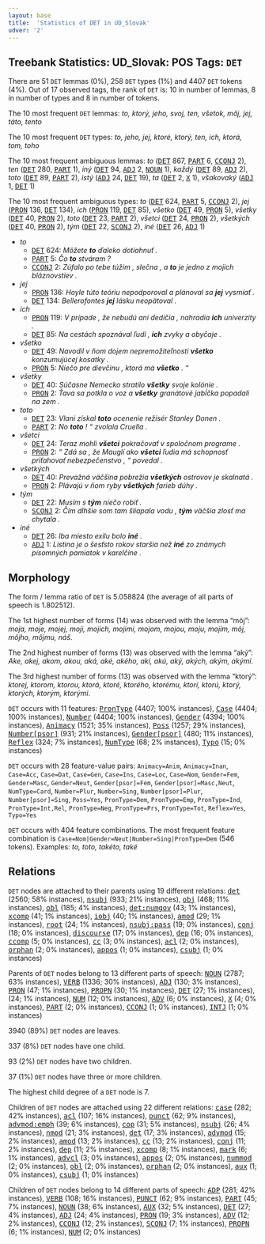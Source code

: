 ```yaml
---
layout: base
title:  'Statistics of DET in UD_Slovak'
udver: '2'
---
```


## Treebank Statistics: UD_Slovak: POS Tags: `DET`

There are 51 `DET` lemmas (0%), 258 `DET` types (1%) and 4407 `DET` tokens (4%).
Out of 17 observed tags, the rank of `DET` is: 10 in number of lemmas, 8 in number of types and 8 in number of tokens.

The 10 most frequent `DET` lemmas: <em>to, ktorý, jeho, svoj, ten, všetok, môj, jej, táto, tento</em>

The 10 most frequent `DET` types:  <em>to, jeho, jej, ktoré, ktorý, ten, ich, ktorá, tom, toho</em>

The 10 most frequent ambiguous lemmas: <em>to</em> (<tt><a href="sk-pos-DET.html">DET</a></tt> 867, <tt><a href="sk-pos-PART.html">PART</a></tt> 6, <tt><a href="sk-pos-CCONJ.html">CCONJ</a></tt> 2), <em>ten</em> (<tt><a href="sk-pos-DET.html">DET</a></tt> 280, <tt><a href="sk-pos-PART.html">PART</a></tt> 1), <em>iný</em> (<tt><a href="sk-pos-DET.html">DET</a></tt> 94, <tt><a href="sk-pos-ADJ.html">ADJ</a></tt> 2, <tt><a href="sk-pos-NOUN.html">NOUN</a></tt> 1), <em>každý</em> (<tt><a href="sk-pos-DET.html">DET</a></tt> 89, <tt><a href="sk-pos-ADJ.html">ADJ</a></tt> 2), <em>toto</em> (<tt><a href="sk-pos-DET.html">DET</a></tt> 89, <tt><a href="sk-pos-PART.html">PART</a></tt> 2), <em>istý</em> (<tt><a href="sk-pos-ADJ.html">ADJ</a></tt> 24, <tt><a href="sk-pos-DET.html">DET</a></tt> 19), <em>ta</em> (<tt><a href="sk-pos-DET.html">DET</a></tt> 2, <tt><a href="sk-pos-X.html">X</a></tt> 1), <em>všakovaký</em> (<tt><a href="sk-pos-ADJ.html">ADJ</a></tt> 1, <tt><a href="sk-pos-DET.html">DET</a></tt> 1)

The 10 most frequent ambiguous types:  <em>to</em> (<tt><a href="sk-pos-DET.html">DET</a></tt> 624, <tt><a href="sk-pos-PART.html">PART</a></tt> 5, <tt><a href="sk-pos-CCONJ.html">CCONJ</a></tt> 2), <em>jej</em> (<tt><a href="sk-pos-PRON.html">PRON</a></tt> 136, <tt><a href="sk-pos-DET.html">DET</a></tt> 134), <em>ich</em> (<tt><a href="sk-pos-PRON.html">PRON</a></tt> 119, <tt><a href="sk-pos-DET.html">DET</a></tt> 85), <em>všetko</em> (<tt><a href="sk-pos-DET.html">DET</a></tt> 49, <tt><a href="sk-pos-PRON.html">PRON</a></tt> 5), <em>všetky</em> (<tt><a href="sk-pos-DET.html">DET</a></tt> 40, <tt><a href="sk-pos-PRON.html">PRON</a></tt> 2), <em>toto</em> (<tt><a href="sk-pos-DET.html">DET</a></tt> 23, <tt><a href="sk-pos-PART.html">PART</a></tt> 2), <em>všetci</em> (<tt><a href="sk-pos-DET.html">DET</a></tt> 24, <tt><a href="sk-pos-PRON.html">PRON</a></tt> 2), <em>všetkých</em> (<tt><a href="sk-pos-DET.html">DET</a></tt> 40, <tt><a href="sk-pos-PRON.html">PRON</a></tt> 2), <em>tým</em> (<tt><a href="sk-pos-DET.html">DET</a></tt> 22, <tt><a href="sk-pos-SCONJ.html">SCONJ</a></tt> 2), <em>iné</em> (<tt><a href="sk-pos-DET.html">DET</a></tt> 26, <tt><a href="sk-pos-ADJ.html">ADJ</a></tt> 1)


* <em>to</em>
  * <tt><a href="sk-pos-DET.html">DET</a></tt> 624: <em>Môžete <b>to</b> ďaleko dotiahnuť .</em>
  * <tt><a href="sk-pos-PART.html">PART</a></tt> 5: <em>Čo <b>to</b> stváram ?</em>
  * <tt><a href="sk-pos-CCONJ.html">CCONJ</a></tt> 2: <em>Zúfalo po tebe túžim , slečna , a <b>to</b> je jedno z mojich bláznovstiev .</em>
* <em>jej</em>
  * <tt><a href="sk-pos-PRON.html">PRON</a></tt> 136: <em>Hoyle túto teóriu nepodporoval a plánoval sa <b>jej</b> vysmiať .</em>
  * <tt><a href="sk-pos-DET.html">DET</a></tt> 134: <em>Bellerofontes <b>jej</b> lásku neopätoval .</em>
* <em>ich</em>
  * <tt><a href="sk-pos-PRON.html">PRON</a></tt> 119: <em>V prípade , že nebudú ani dedičia , nahradia <b>ich</b> univerzity .</em>
  * <tt><a href="sk-pos-DET.html">DET</a></tt> 85: <em>Na cestách spoznával ľudí , <b>ich</b> zvyky a obyčaje .</em>
* <em>všetko</em>
  * <tt><a href="sk-pos-DET.html">DET</a></tt> 49: <em>Navodil v ňom dojem nepremožiteľnosti <b>všetko</b> konzumujúcej kosatky .</em>
  * <tt><a href="sk-pos-PRON.html">PRON</a></tt> 5: <em>Niečo pre dievčinu , ktorá má <b>všetko</b> . “</em>
* <em>všetky</em>
  * <tt><a href="sk-pos-DET.html">DET</a></tt> 40: <em>Súčasne Nemecko stratilo <b>všetky</b> svoje kolónie .</em>
  * <tt><a href="sk-pos-PRON.html">PRON</a></tt> 2: <em>Ťava sa potkla o voz a <b>všetky</b> granátové jabĺčka popadali na zem .</em>
* <em>toto</em>
  * <tt><a href="sk-pos-DET.html">DET</a></tt> 23: <em>Vlani získal <b>toto</b> ocenenie režisér Stanley Donen .</em>
  * <tt><a href="sk-pos-PART.html">PART</a></tt> 2: <em>No <b>toto</b> ! “ zvolala Cruella .</em>
* <em>všetci</em>
  * <tt><a href="sk-pos-DET.html">DET</a></tt> 24: <em>Teraz mohli <b>všetci</b> pokračovať v spoločnom programe .</em>
  * <tt><a href="sk-pos-PRON.html">PRON</a></tt> 2: <em>“ Zdá sa , že Mauglí ako <b>všetci</b> ľudia má schopnosť priťahovať nebezpečenstvo , “ povedal .</em>
* <em>všetkých</em>
  * <tt><a href="sk-pos-DET.html">DET</a></tt> 40: <em>Prevažná väčšina pobrežia <b>všetkých</b> ostrovov je skalnatá .</em>
  * <tt><a href="sk-pos-PRON.html">PRON</a></tt> 2: <em>Plávajú v ňom ryby <b>všetkých</b> farieb dúhy .</em>
* <em>tým</em>
  * <tt><a href="sk-pos-DET.html">DET</a></tt> 22: <em>Musím s <b>tým</b> niečo robiť .</em>
  * <tt><a href="sk-pos-SCONJ.html">SCONJ</a></tt> 2: <em>Čím dlhšie som tam šliapala vodu , <b>tým</b> väčšia zlosť ma chytala .</em>
* <em>iné</em>
  * <tt><a href="sk-pos-DET.html">DET</a></tt> 26: <em>Iba miesto exilu bolo <b>iné</b> .</em>
  * <tt><a href="sk-pos-ADJ.html">ADJ</a></tt> 1: <em>Listina je o šesťsto rokov staršia než <b>iné</b> zo známych písomných pamiatok v karelčine .</em>

## Morphology

The form / lemma ratio of `DET` is 5.058824 (the average of all parts of speech is 1.802512).

The 1st highest number of forms (14) was observed with the lemma “môj”: <em>moja, moje, mojej, moji, mojich, mojimi, mojom, mojou, moju, mojím, môj, môjho, môjmu, náš</em>.

The 2nd highest number of forms (13) was observed with the lemma “aký”: <em>Ake, akej, akom, akou, aká, aké, akého, akí, akú, aký, akých, akým, akými</em>.

The 3rd highest number of forms (13) was observed with the lemma “ktorý”: <em>ktorej, ktorom, ktorou, ktorá, ktoré, ktorého, ktorému, ktorí, ktorú, ktorý, ktorých, ktorým, ktorými</em>.

`DET` occurs with 11 features: <tt><a href="sk-feat-PronType.html">PronType</a></tt> (4407; 100% instances), <tt><a href="sk-feat-Case.html">Case</a></tt> (4404; 100% instances), <tt><a href="sk-feat-Number.html">Number</a></tt> (4404; 100% instances), <tt><a href="sk-feat-Gender.html">Gender</a></tt> (4394; 100% instances), <tt><a href="sk-feat-Animacy.html">Animacy</a></tt> (1521; 35% instances), <tt><a href="sk-feat-Poss.html">Poss</a></tt> (1257; 29% instances), <tt><a href="sk-feat-Number-psor.html">Number[psor]</a></tt> (931; 21% instances), <tt><a href="sk-feat-Gender-psor.html">Gender[psor]</a></tt> (480; 11% instances), <tt><a href="sk-feat-Reflex.html">Reflex</a></tt> (324; 7% instances), <tt><a href="sk-feat-NumType.html">NumType</a></tt> (68; 2% instances), <tt><a href="sk-feat-Typo.html">Typo</a></tt> (15; 0% instances)

`DET` occurs with 28 feature-value pairs: `Animacy=Anim`, `Animacy=Inan`, `Case=Acc`, `Case=Dat`, `Case=Gen`, `Case=Ins`, `Case=Loc`, `Case=Nom`, `Gender=Fem`, `Gender=Masc`, `Gender=Neut`, `Gender[psor]=Fem`, `Gender[psor]=Masc,Neut`, `NumType=Card`, `Number=Plur`, `Number=Sing`, `Number[psor]=Plur`, `Number[psor]=Sing`, `Poss=Yes`, `PronType=Dem`, `PronType=Emp`, `PronType=Ind`, `PronType=Int,Rel`, `PronType=Neg`, `PronType=Prs`, `PronType=Tot`, `Reflex=Yes`, `Typo=Yes`

`DET` occurs with 404 feature combinations.
The most frequent feature combination is `Case=Nom|Gender=Neut|Number=Sing|PronType=Dem` (546 tokens).
Examples: <em>to, toto, takéto, také</em>


## Relations

`DET` nodes are attached to their parents using 19 different relations: <tt><a href="sk-dep-det.html">det</a></tt> (2560; 58% instances), <tt><a href="sk-dep-nsubj.html">nsubj</a></tt> (933; 21% instances), <tt><a href="sk-dep-obj.html">obj</a></tt> (468; 11% instances), <tt><a href="sk-dep-obl.html">obl</a></tt> (185; 4% instances), <tt><a href="sk-dep-det-numgov.html">det:numgov</a></tt> (43; 1% instances), <tt><a href="sk-dep-xcomp.html">xcomp</a></tt> (41; 1% instances), <tt><a href="sk-dep-iobj.html">iobj</a></tt> (40; 1% instances), <tt><a href="sk-dep-amod.html">amod</a></tt> (29; 1% instances), <tt><a href="sk-dep-root.html">root</a></tt> (24; 1% instances), <tt><a href="sk-dep-nsubj-pass.html">nsubj:pass</a></tt> (19; 0% instances), <tt><a href="sk-dep-conj.html">conj</a></tt> (18; 0% instances), <tt><a href="sk-dep-discourse.html">discourse</a></tt> (17; 0% instances), <tt><a href="sk-dep-dep.html">dep</a></tt> (16; 0% instances), <tt><a href="sk-dep-ccomp.html">ccomp</a></tt> (5; 0% instances), <tt><a href="sk-dep-cc.html">cc</a></tt> (3; 0% instances), <tt><a href="sk-dep-acl.html">acl</a></tt> (2; 0% instances), <tt><a href="sk-dep-orphan.html">orphan</a></tt> (2; 0% instances), <tt><a href="sk-dep-appos.html">appos</a></tt> (1; 0% instances), <tt><a href="sk-dep-csubj.html">csubj</a></tt> (1; 0% instances)

Parents of `DET` nodes belong to 13 different parts of speech: <tt><a href="sk-pos-NOUN.html">NOUN</a></tt> (2787; 63% instances), <tt><a href="sk-pos-VERB.html">VERB</a></tt> (1336; 30% instances), <tt><a href="sk-pos-ADJ.html">ADJ</a></tt> (130; 3% instances), <tt><a href="sk-pos-PRON.html">PRON</a></tt> (47; 1% instances), <tt><a href="sk-pos-PROPN.html">PROPN</a></tt> (30; 1% instances), <tt><a href="sk-pos-DET.html">DET</a></tt> (27; 1% instances),  (24; 1% instances), <tt><a href="sk-pos-NUM.html">NUM</a></tt> (12; 0% instances), <tt><a href="sk-pos-ADV.html">ADV</a></tt> (6; 0% instances), <tt><a href="sk-pos-X.html">X</a></tt> (4; 0% instances), <tt><a href="sk-pos-PART.html">PART</a></tt> (2; 0% instances), <tt><a href="sk-pos-CCONJ.html">CCONJ</a></tt> (1; 0% instances), <tt><a href="sk-pos-INTJ.html">INTJ</a></tt> (1; 0% instances)

3940 (89%) `DET` nodes are leaves.

337 (8%) `DET` nodes have one child.

93 (2%) `DET` nodes have two children.

37 (1%) `DET` nodes have three or more children.

The highest child degree of a `DET` node is 7.

Children of `DET` nodes are attached using 22 different relations: <tt><a href="sk-dep-case.html">case</a></tt> (282; 42% instances), <tt><a href="sk-dep-acl.html">acl</a></tt> (107; 16% instances), <tt><a href="sk-dep-punct.html">punct</a></tt> (62; 9% instances), <tt><a href="sk-dep-advmod-emph.html">advmod:emph</a></tt> (39; 6% instances), <tt><a href="sk-dep-cop.html">cop</a></tt> (31; 5% instances), <tt><a href="sk-dep-nsubj.html">nsubj</a></tt> (26; 4% instances), <tt><a href="sk-dep-nmod.html">nmod</a></tt> (21; 3% instances), <tt><a href="sk-dep-det.html">det</a></tt> (17; 3% instances), <tt><a href="sk-dep-advmod.html">advmod</a></tt> (15; 2% instances), <tt><a href="sk-dep-amod.html">amod</a></tt> (13; 2% instances), <tt><a href="sk-dep-cc.html">cc</a></tt> (13; 2% instances), <tt><a href="sk-dep-conj.html">conj</a></tt> (11; 2% instances), <tt><a href="sk-dep-dep.html">dep</a></tt> (11; 2% instances), <tt><a href="sk-dep-xcomp.html">xcomp</a></tt> (8; 1% instances), <tt><a href="sk-dep-mark.html">mark</a></tt> (6; 1% instances), <tt><a href="sk-dep-advcl.html">advcl</a></tt> (3; 0% instances), <tt><a href="sk-dep-appos.html">appos</a></tt> (2; 0% instances), <tt><a href="sk-dep-nummod.html">nummod</a></tt> (2; 0% instances), <tt><a href="sk-dep-obl.html">obl</a></tt> (2; 0% instances), <tt><a href="sk-dep-orphan.html">orphan</a></tt> (2; 0% instances), <tt><a href="sk-dep-aux.html">aux</a></tt> (1; 0% instances), <tt><a href="sk-dep-csubj.html">csubj</a></tt> (1; 0% instances)

Children of `DET` nodes belong to 14 different parts of speech: <tt><a href="sk-pos-ADP.html">ADP</a></tt> (281; 42% instances), <tt><a href="sk-pos-VERB.html">VERB</a></tt> (108; 16% instances), <tt><a href="sk-pos-PUNCT.html">PUNCT</a></tt> (62; 9% instances), <tt><a href="sk-pos-PART.html">PART</a></tt> (45; 7% instances), <tt><a href="sk-pos-NOUN.html">NOUN</a></tt> (38; 6% instances), <tt><a href="sk-pos-AUX.html">AUX</a></tt> (32; 5% instances), <tt><a href="sk-pos-DET.html">DET</a></tt> (27; 4% instances), <tt><a href="sk-pos-ADJ.html">ADJ</a></tt> (24; 4% instances), <tt><a href="sk-pos-PRON.html">PRON</a></tt> (19; 3% instances), <tt><a href="sk-pos-ADV.html">ADV</a></tt> (12; 2% instances), <tt><a href="sk-pos-CCONJ.html">CCONJ</a></tt> (12; 2% instances), <tt><a href="sk-pos-SCONJ.html">SCONJ</a></tt> (7; 1% instances), <tt><a href="sk-pos-PROPN.html">PROPN</a></tt> (6; 1% instances), <tt><a href="sk-pos-NUM.html">NUM</a></tt> (2; 0% instances)

